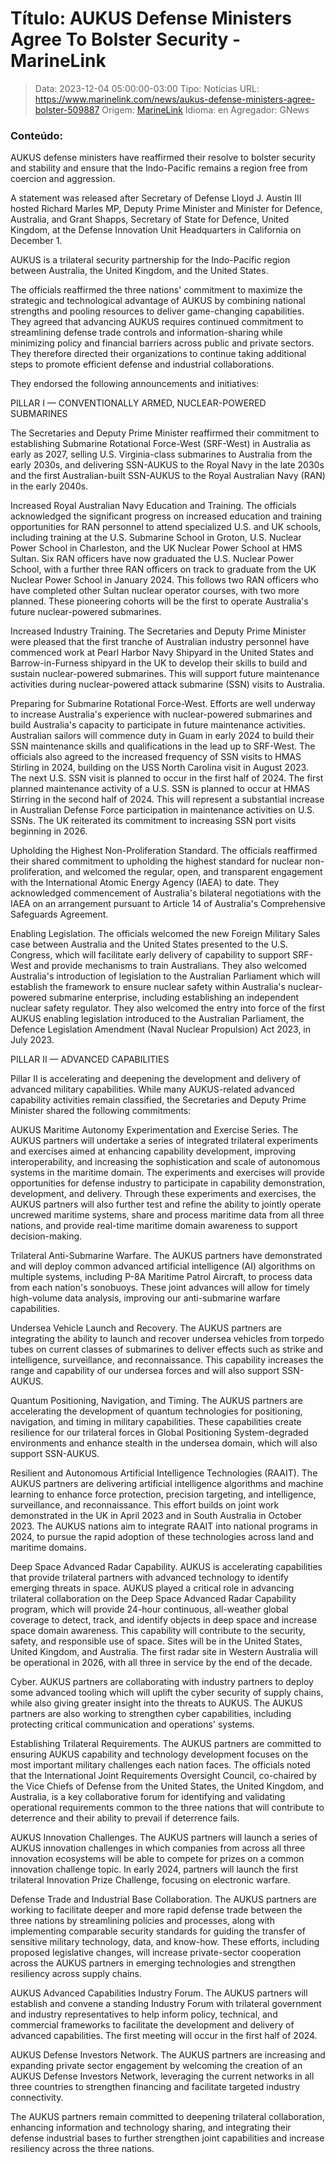 # Título: AUKUS Defense Ministers Agree To Bolster Security - MarineLink

>Data: 2023-12-04 05:00:00-03:00
>Tipo: Notícias
>URL: https://www.marinelink.com/news/aukus-defense-ministers-agree-bolster-509887
>Origem: [MarineLink](https://www.marinelink.com)
>Idioma: en
>Agregador: GNews

### Conteúdo:

AUKUS defense ministers have reaffirmed their resolve to bolster security and stability and ensure that the Indo-Pacific remains a region free from coercion and aggression.

A statement was released after Secretary of Defense Lloyd J. Austin III hosted Richard Marles MP, Deputy Prime Minister and Minister for Defence, Australia, and Grant Shapps, Secretary of State for Defence, United Kingdom, at the Defense Innovation Unit Headquarters in California on December 1.

AUKUS is a trilateral security partnership for the Indo-Pacific region between Australia, the United Kingdom, and the United States.

The officials reaffirmed the three nations' commitment to maximize the strategic and technological advantage of AUKUS by combining national strengths and pooling resources to deliver game-changing capabilities. They agreed that advancing AUKUS requires continued commitment to streamlining defense trade controls and information-sharing while minimizing policy and financial barriers across public and private sectors. They therefore directed their organizations to continue taking additional steps to promote efficient defense and industrial collaborations.

They endorsed the following announcements and initiatives:

PILLAR I — CONVENTIONALLY ARMED, NUCLEAR-POWERED SUBMARINES

The Secretaries and Deputy Prime Minister reaffirmed their commitment to establishing Submarine Rotational Force-West (SRF-West) in Australia as early as 2027, selling U.S. Virginia-class submarines to Australia from the early 2030s, and delivering SSN-AUKUS to the Royal Navy in the late 2030s and the first Australian-built SSN-AUKUS to the Royal Australian Navy (RAN) in the early 2040s.

Increased Royal Australian Navy Education and Training. The officials acknowledged the significant progress on increased education and training opportunities for RAN personnel to attend specialized U.S. and UK schools, including training at the U.S. Submarine School in Groton, U.S. Nuclear Power School in Charleston, and the UK Nuclear Power School at HMS Sultan. Six RAN officers have now graduated the U.S. Nuclear Power School, with a further three RAN officers on track to graduate from the UK Nuclear Power School in January 2024. This follows two RAN officers who have completed other Sultan nuclear operator courses, with two more planned. These pioneering cohorts will be the first to operate Australia's future nuclear-powered submarines.

Increased Industry Training. The Secretaries and Deputy Prime Minister were pleased that the first tranche of Australian industry personnel have commenced work at Pearl Harbor Navy Shipyard in the United States and Barrow-in-Furness shipyard in the UK to develop their skills to build and sustain nuclear-powered submarines. This will support future maintenance activities during nuclear-powered attack submarine (SSN) visits to Australia.

Preparing for Submarine Rotational Force-West. Efforts are well underway to increase Australia's experience with nuclear-powered submarines and build Australia's capacity to participate in future maintenance activities. Australian sailors will commence duty in Guam in early 2024 to build their SSN maintenance skills and qualifications in the lead up to SRF-West. The officials also agreed to the increased frequency of SSN visits to HMAS Stirling in 2024, building on the USS North Carolina visit in August 2023. The next U.S. SSN visit is planned to occur in the first half of 2024. The first planned maintenance activity of a U.S. SSN is planned to occur at HMAS Stirring in the second half of 2024. This will represent a substantial increase in Australian Defense Force participation in maintenance activities on U.S. SSNs. The UK reiterated its commitment to increasing SSN port visits beginning in 2026.

Upholding the Highest Non-Proliferation Standard. The officials reaffirmed their shared commitment to upholding the highest standard for nuclear non-proliferation, and welcomed the regular, open, and transparent engagement with the International Atomic Energy Agency (IAEA) to date. They acknowledged commencement of Australia's bilateral negotiations with the IAEA on an arrangement pursuant to Article 14 of Australia's Comprehensive Safeguards Agreement.

Enabling Legislation. The officials welcomed the new Foreign Military Sales case between Australia and the United States presented to the U.S. Congress, which will facilitate early delivery of capability to support SRF-West and provide mechanisms to train Australians. They also welcomed Australia's introduction of legislation to the Australian Parliament which will establish the framework to ensure nuclear safety within Australia's nuclear-powered submarine enterprise, including establishing an independent nuclear safety regulator. They also welcomed the entry into force of the first AUKUS enabling legislation introduced to the Australian Parliament, the Defence Legislation Amendment (Naval Nuclear Propulsion) Act 2023, in July 2023.

PILLAR II — ADVANCED CAPABILITIES

Pillar II is accelerating and deepening the development and delivery of advanced military capabilities. While many AUKUS-related advanced capability activities remain classified, the Secretaries and Deputy Prime Minister shared the following commitments:

AUKUS Maritime Autonomy Experimentation and Exercise Series. The AUKUS partners will undertake a series of integrated trilateral experiments and exercises aimed at enhancing capability development, improving interoperability, and increasing the sophistication and scale of autonomous systems in the maritime domain. The experiments and exercises will provide opportunities for defense industry to participate in capability demonstration, development, and delivery. Through these experiments and exercises, the AUKUS partners will also further test and refine the ability to jointly operate uncrewed maritime systems, share and process maritime data from all three nations, and provide real-time maritime domain awareness to support decision-making.

Trilateral Anti-Submarine Warfare. The AUKUS partners have demonstrated and will deploy common advanced artificial intelligence (AI) algorithms on multiple systems, including P-8A Maritime Patrol Aircraft, to process data from each nation's sonobuoys. These joint advances will allow for timely high-volume data analysis, improving our anti-submarine warfare capabilities.

Undersea Vehicle Launch and Recovery. The AUKUS partners are integrating the ability to launch and recover undersea vehicles from torpedo tubes on current classes of submarines to deliver effects such as strike and intelligence, surveillance, and reconnaissance. This capability increases the range and capability of our undersea forces and will also support SSN-AUKUS.

Quantum Positioning, Navigation, and Timing. The AUKUS partners are accelerating the development of quantum technologies for positioning, navigation, and timing in military capabilities. These capabilities create resilience for our trilateral forces in Global Positioning System-degraded environments and enhance stealth in the undersea domain, which will also support SSN-AUKUS.

Resilient and Autonomous Artificial Intelligence Technologies (RAAIT). The AUKUS partners are delivering artificial intelligence algorithms and machine learning to enhance force protection, precision targeting, and intelligence, surveillance, and reconnaissance. This effort builds on joint work demonstrated in the UK in April 2023 and in South Australia in October 2023. The AUKUS nations aim to integrate RAAIT into national programs in 2024, to pursue the rapid adoption of these technologies across land and maritime domains.

Deep Space Advanced Radar Capability. AUKUS is accelerating capabilities that provide trilateral partners with advanced technology to identify emerging threats in space. AUKUS played a critical role in advancing trilateral collaboration on the Deep Space Advanced Radar Capability program, which will provide 24-hour continuous, all-weather global coverage to detect, track, and identify objects in deep space and increase space domain awareness. This capability will contribute to the security, safety, and responsible use of space. Sites will be in the United States, United Kingdom, and Australia. The first radar site in Western Australia will be operational in 2026, with all three in service by the end of the decade.

Cyber. AUKUS partners are collaborating with industry partners to deploy some advanced tooling which will uplift the cyber security of supply chains, while also giving greater insight into the threats to AUKUS. The AUKUS partners are also working to strengthen cyber capabilities, including protecting critical communication and operations' systems.

Establishing Trilateral Requirements. The AUKUS partners are committed to ensuring AUKUS capability and technology development focuses on the most important military challenges each nation faces. The officials noted that the International Joint Requirements Oversight Council, co-chaired by the Vice Chiefs of Defense from the United States, the United Kingdom, and Australia, is a key collaborative forum for identifying and validating operational requirements common to the three nations that will contribute to deterrence and their ability to prevail if deterrence fails.

AUKUS Innovation Challenges. The AUKUS partners will launch a series of AUKUS innovation challenges in which companies from across all three innovation ecosystems will be able to compete for prizes on a common innovation challenge topic. In early 2024, partners will launch the first trilateral Innovation Prize Challenge, focusing on electronic warfare.

Defense Trade and Industrial Base Collaboration. The AUKUS partners are working to facilitate deeper and more rapid defense trade between the three nations by streamlining policies and processes, along with implementing comparable security standards for guiding the transfer of sensitive military technology, data, and know-how. These efforts, including proposed legislative changes, will increase private-sector cooperation across the AUKUS partners in emerging technologies and strengthen resiliency across supply chains.

AUKUS Advanced Capabilities Industry Forum. The AUKUS partners will establish and convene a standing Industry Forum with trilateral government and industry representatives to help inform policy, technical, and commercial frameworks to facilitate the development and delivery of advanced capabilities. The first meeting will occur in the first half of 2024.

AUKUS Defense Investors Network. The AUKUS partners are increasing and expanding private sector engagement by welcoming the creation of an AUKUS Defense Investors Network, leveraging the current networks in all three countries to strengthen financing and facilitate targeted industry connectivity.

The AUKUS partners remain committed to deepening trilateral collaboration, enhancing information and technology sharing, and integrating their defense industrial bases to further strengthen joint capabilities and increase resiliency across the three nations.




